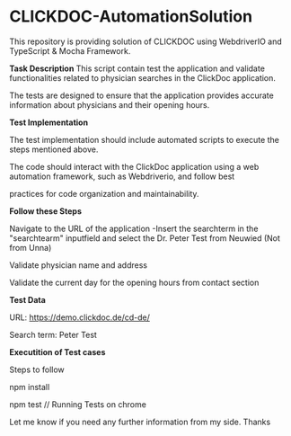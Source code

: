 # CLICKDOC-AutomationSolution
This repository is providing solution of CLICKDOC using WebdriverIO and TypeScript &amp; Mocha Framework.

**Task Description**
This script contain test the application and validate functionalities related to physician searches in the ClickDoc application. 

The tests are designed to ensure that the application provides accurate information about physicians and their opening hours.

**Test Implementation**

The test implementation should include automated scripts to execute the steps mentioned above. 

The code should interact with the ClickDoc application using a web automation framework, such as Webdriverio, and follow best 

practices for code organization and maintainability.

**Follow these Steps**

Navigate to the URL of the application -Insert the searchterm in the "searchtearm" inputfield and select the Dr. Peter Test from Neuwied (Not from Unna)

Validate physician name and address

Validate the current day for the opening hours from contact section

**Test Data**

URL: https://demo.clickdoc.de/cd-de/

Search term: Peter Test

**Executition of Test cases**

Steps to follow

npm install

npm test // Running Tests on chrome

Let me know if you need any further information from my side.
Thanks

